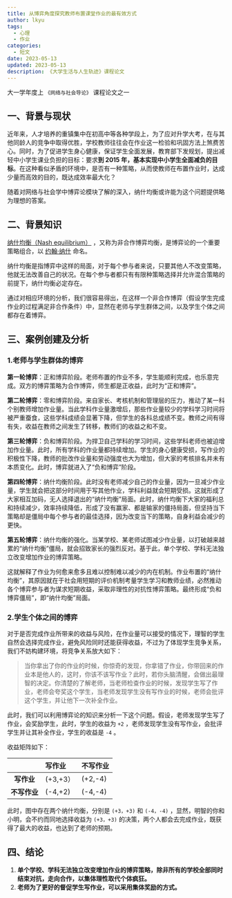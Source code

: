 ```yaml
---
title: 从博弈角度探究教师布置课堂作业的最有效方式
author: lkyu
tags:
  - 心理
  - 作业
categories:
  - 短文
date: 2023-05-13
updated: 2023-05-13
description: 《大学生活与人生轨迹》课程论文
---
```


大一学年度上 `《网络与社会导论》` 课程论文之一

<!-- more -->

## 一、背景与现状

近年来，人才培养的重镇集中在初高中等各种学段上，为了应对升学大考，在与其他同龄人的竞争中取得优胜，学校教师往往会在作业这一检验和巩固方法上煞费苦心。同时，为了促进学生身心健康，保证学生全面发展，教育部下发规划，提出减轻中⼩学⽣课业负担的目标：要求**到 2015 年，基本实现中⼩学⽣全⾯减负的⽬标**。在这种看似矛盾的环境中，是否有一种策略，从而使教师在布置作业时，达成少量而高效的目的，既达成效率最大化？

随着对网络与社会学中博弈论模块了解的深入，纳什均衡或许能为这个问题提供略为理想的答案。

## 二、背景知识

[纳什均衡（Nash equilibrium）](https://baike.baidu.com/item/%E7%BA%B3%E4%BB%80%E5%9D%87%E8%A1%A1) ，又称为非合作博弈均衡，是博弈论的一个重要策略组合，以 [约翰·纳什](https://baike.baidu.com/item/%E7%BA%A6%E7%BF%B0%C2%B7%E7%BA%B3%E4%BB%80/957881) 命名。

纳什均衡是指博弈中这样的局面，对于每个参与者来说，只要其他人不改变策略，他就无法改善自己的状况。在每个参与者都只有有限种策略选择并允许混合策略的前提下，纳什均衡必定存在。

通过对相应环境的分析，我们很容易得出，在这样一个非合作博弈（假设学生完成作业的过程满足非合作条件）中，显然在老师与学生群体之间，以及学生个体之间都存在着博弈。

## 三、案例创建及分析

### 1.老师与学生群体的博弈

**第一轮博弈**：正和博弈阶段。老师布置的作业不多，学生能顺利完成，也乐意完成。双方的博弈策略为合作博弈，师生都是正收益，此时为“正和博弈”。

**第二轮博弈**：零和博弈阶段。来自家长、考核机制和管理层的压力，推动了某一科个别教师增加作业量。当此学科作业量激增后，那些作业量较少的学科学习时间将被严重蚕食，这些学科成绩会显著下降，但学生的各科总成绩不变。教师之间有得有失，收益在教师之间发生了转移，教师们的收益之和不变。

**第三轮博弈**：负和博弈阶段。为捍卫自己学科的学习时间，这些学科老师也被迫增加作业量。此时，所有学科的作业量都持续增加。学生的身心健康受损，写作业的积极性下降，教师的批改作业量和劳动强度也大为增加，但大家的考核排名并未有本质变化。此时，博弈就进入了“负和博弈”阶段。

**第四轮博弈**：纳什均衡阶段。此时没有老师减少自己的作业量，因为一旦减少作业量，学生就会把这部分时间用于写其他作业，学科利益就会短期受损。这就形成了大家相互加码，无人选择退出的“纳什均衡”局面。此时，纳什均衡下大家的福利总和持续减少，效率持续降低，形成了没有赢家、都是输家的僵持局面，但坚持当下策略却是僵局中每个参与者的最佳选择，因为改变当下的策略，自身利益会减少的更快。

**第五轮博弈**：纳什均衡的强化。当某学校、某老师试图减少作业量，以打破越来越累的“纳什均衡”僵局，就会招致家长的强烈反对。基于此，单个学校、学科无法独立改变增加作业的博弈策略。

这就解释了作业为何愈来愈多且难以控制难以减少的内在机制。作业布置的“纳什均衡”，其原因就在于社会用短期的评价机制考量学生学习和教师业绩，必然推动各个博弈参与者为谋求短期收益，采取非理性的对抗性博弈策略。最终形成“负和博弈僵局”，即“纳什均衡”局面。

### 2.学生个体之间的博弈

对于是否完成作业所带来的收益与风险，在作业量可以接受的情况下，理智的学生自然会选择完成作业，避免风险同时还能获得收益，不过为了体现学生竞争关系，我们不妨构建环境，将竞争关系放大如下：

> 当你拿出了你的作业的时候，你惊奇的发现，你拿错了作业，你带回来的作业本是他人的，这时，你该不该写作业？此时，若你头脑清醒，会做出最理智的决定。你清楚的了解老师，当老师检查作业的时候，发现学生写了作业，老师会夸奖这个学生，当老师发现学生没有写作业的时候，老师会批评这个学生，并让他下一次补全作业。

此时，我们可以利用博弈论的知识来分析一下这个问题。假设，老师发现学生写了作业，会奖励学生，此时，学生的收益为 `+2` ，老师发现学生没有写作业，会批评学生并让其补全作业，学生的收益是 `-4` 。

收益矩阵如下：

|              | **写作业** | **不写作业** |
| :----------: | :--------- | :----------- |
|  **写作业**  | (+3,+3）   | (+2,-4)      |
| **不写作业** | (-4,+2)    | (-4,-4)      |

此时，图中存在两个纳什均衡，分别是 `(+3，+3)` 和 `(-4，-4)` ，显然，明智的你和小明，会不约而同地选择收益为 `(+3，+3)` 的决策，两个人都会去完成作业，既获得了最大的收益，也达到了老师的预期。

## 四、结论

1. **单个学校、学科无法独立改变增加作业的博弈策略，除非所有的学校全部同时结束对抗，走向合作，以集体理性取代个体疯狂。**
2. **老师为了更好的督促学生写作业，可以采用集体奖励的方式。**
